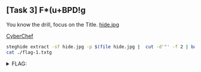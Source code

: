 ## [Task 3] F*(u+BPD!g

You know the drill, focus on the Title. [hide.jpg](./hide.jpg)

[CyberChef](https://gchq.github.io/CyberChef/#recipe=From_Base85('!-u')&input=RioodStCUEQhZw)

```bash
steghide extract -sf hide.jpg -p $(file hide.jpg |  cut -d'"' -f 2 | base32 -d)
cat ./flag-1.txtg
```

<details><summary>FLAG:</summary>

```
tryhackme{st3gh1d3_i5_l0v3}
```

</details>
